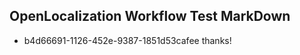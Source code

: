 ## OpenLocalization Workflow Test MarkDown
* b4d66691-1126-452e-9387-1851d53cafee 
thanks!<!--HONumber=Mar16_HO2-->
